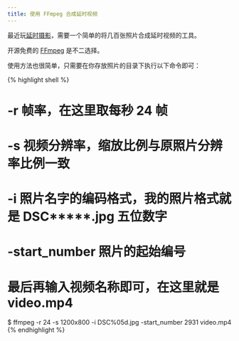 ```yaml
---
title: 使用 FFmpeg 合成延时视频
---
```


最近玩[延时摄影](https://en.wikipedia.org/wiki/Time-lapse_photography "Time-lapse photography")，需要一个简单的将几百张照片合成延时视频的工具。

开源免费的 [FFmpeg](https://www.ffmpeg.org/ "FFmpeg") 是不二选择。

使用方法也很简单，只需要在你存放照片的目录下执行以下命令即可：

{% highlight shell %}
# -r 帧率，在这里取每秒 24 帧
# -s 视频分辨率，缩放比例与原照片分辨率比例一致
# -i 照片名字的编码格式，我的照片格式就是 DSC*****.jpg 五位数字
# -start_number 照片的起始编号
# 最后再输入视频名称即可，在这里就是 video.mp4
$ ffmpeg -r 24 -s 1200x800 -i DSC%05d.jpg -start_number 2931 video.mp4 {% endhighlight %}